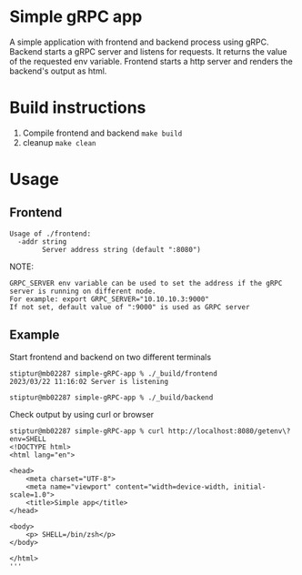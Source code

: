 # Simple gRPC app
A simple application with frontend and backend process using gRPC. 
Backend starts a gRPC server and listens for requests. It returns the value of
the requested env variable. 
Frontend starts a http server and renders the backend's output as html.

# Build instructions
1. Compile frontend and backend `make build`
2. cleanup `make clean`

# Usage

## Frontend
```
Usage of ./frontend:
  -addr string
    	Server address string (default ":8080")
```
NOTE: 
```
GRPC_SERVER env variable can be used to set the address if the gRPC server is running on different node.
For example: export GRPC_SERVER="10.10.10.3:9000"
If not set, default value of ":9000" is used as GRPC server
```

## Example
Start frontend and backend on two different terminals

```
stiptur@mb02287 simple-gRPC-app % ./_build/frontend
2023/03/22 11:16:02 Server is listening

stiptur@mb02287 simple-gRPC-app % ./_build/backend
```
Check output by using curl or browser

```
stiptur@mb02287 simple-gRPC-app % curl http://localhost:8080/getenv\?env=SHELL
<!DOCTYPE html>
<html lang="en">

<head>
    <meta charset="UTF-8">
    <meta name="viewport" content="width=device-width, initial-scale=1.0">
    <title>Simple app</title>
</head>

<body>
    <p> SHELL=/bin/zsh</p>
</body>

</html>
'''
